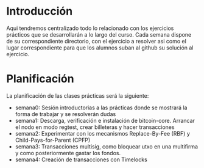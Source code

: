 # Introducción

Aqui tendremos centralizado todo lo relacionado con los ejercicios prácticos que se desarrollarán a lo largo del curso. Cada semana dispone de su correspondiente directorio, con el ejercicio a resolver asi como el lugar correspondiente para que los alumnos suban al github su solución al ejercicio.

# Planificación

La planificación de las clases prácticas será la siguiente:
* semana0: Sesión introductorias a las prácticas donde se mostrará la forma de trabajar y se resolverán dudas
* semana1: Descarga, verificación e instalación de bitcoin-core. Arrancar el nodo en modo regtest, crear billeteras y hacer transacciones
* semana2: Experimentar con los mecanismos Replace-By-Fee (RBF) y Child-Pays-for-Parent (CPFP)
* semana3: Transacciones multisig, como bloquear utxo en una multifirma y como posteriormente gastar los fondos.
* semana4: Creación de transacciones con Timelocks
